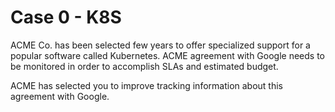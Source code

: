 Case 0 - K8S 
=============

ACME Co. has been selected few years to offer specialized support for a popular
software called Kubernetes. ACME agreement with Google needs to be monitored in
order to accomplish SLAs and estimated budget.

ACME has selected you to improve tracking information about this agreement with
Google.

 
